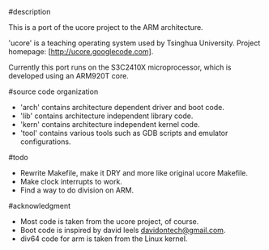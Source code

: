 #description

This is a port of the ucore project to the ARM architecture.

'ucore' is a teaching operating system used by Tsinghua University.
Project homepage: [http://ucore.googlecode.com].

Currently this port runs on the S3C2410X microprocessor, which is developed
using an ARM920T core.

#source code organization

* 'arch' contains architecture dependent driver and boot code. 
* 'lib' contains architecture independent library code. 
* 'kern' contains architecture independent kernel code.
* 'tool' contains various tools such as GDB scripts and emulator configurations.

#todo

* Rewrite Makefile, make it DRY and more like original ucore Makefile.
* Make clock interrupts to work.
* Find a way to do division on ARM.

#acknowledgment

* Most code is taken from the ucore project, of course.
* Boot code is inspired by david leels <davidontech@gmail.com>.
* div64 code for arm is taken from the Linux kernel.
